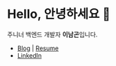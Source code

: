 # Hello, 안녕하세요 🙌

주니너 백엔드 개발자 <b>이남곤</b>입니다.

- [Blog](https://ng-lee.github.io/) | [Resume](https://ng-lee.notion.site/)
- [LinkedIn](https://www.linkedin.com/in/namgonlee/)
